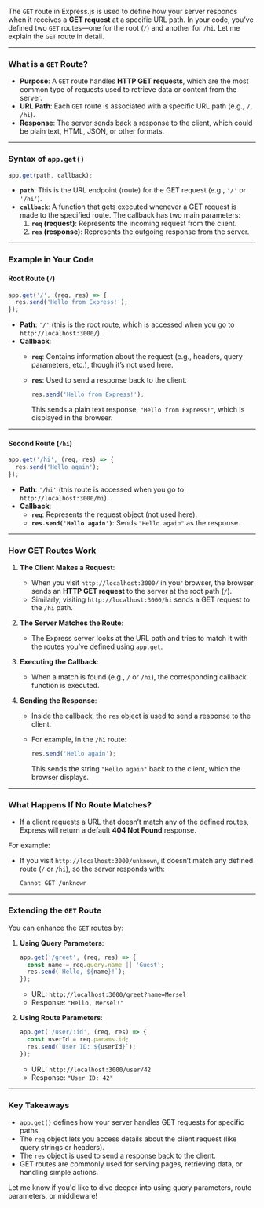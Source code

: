 The `GET` route in Express.js is used to define how your server responds when it receives a **GET request** at a specific URL path. In your code, you’ve defined two `GET` routes—one for the root (`/`) and another for `/hi`. Let me explain the `GET` route in detail.

---

### **What is a `GET` Route?**

- **Purpose**: A `GET` route handles **HTTP GET requests**, which are the most common type of requests used to retrieve data or content from the server.
- **URL Path**: Each `GET` route is associated with a specific URL path (e.g., `/`, `/hi`).
- **Response**: The server sends back a response to the client, which could be plain text, HTML, JSON, or other formats.

---

### **Syntax of `app.get()`**

```javascript
app.get(path, callback);
```

- **`path`**: This is the URL endpoint (route) for the GET request (e.g., `'/'` or `'/hi'`).
- **`callback`**: A function that gets executed whenever a GET request is made to the specified route. The callback has two main parameters:
    1. **`req` (request)**: Represents the incoming request from the client.
    2. **`res` (response)**: Represents the outgoing response from the server.

---

### **Example in Your Code**

#### **Root Route (`/`)**

```javascript
app.get('/', (req, res) => {
  res.send('Hello from Express!');
});
```

- **Path**: `'/'` (this is the root route, which is accessed when you go to `http://localhost:3000/`).
- **Callback**:
    - **`req`**: Contains information about the request (e.g., headers, query parameters, etc.), though it’s not used here.
    - **`res`**: Used to send a response back to the client.
        
        ```javascript
        res.send('Hello from Express!');
        ```
        
        This sends a plain text response, `"Hello from Express!"`, which is displayed in the browser.

---

#### **Second Route (`/hi`)**

```javascript
app.get('/hi', (req, res) => {
  res.send('Hello again');
});
```

- **Path**: `'/hi'` (this route is accessed when you go to `http://localhost:3000/hi`).
- **Callback**:
    - **`req`**: Represents the request object (not used here).
    - **`res.send('Hello again')`**: Sends `"Hello again"` as the response.

---

### **How GET Routes Work**

1. **The Client Makes a Request**:
    
    - When you visit `http://localhost:3000/` in your browser, the browser sends an **HTTP GET request** to the server at the root path (`/`).
    - Similarly, visiting `http://localhost:3000/hi` sends a GET request to the `/hi` path.
2. **The Server Matches the Route**:
    
    - The Express server looks at the URL path and tries to match it with the routes you’ve defined using `app.get`.
3. **Executing the Callback**:
    
    - When a match is found (e.g., `/` or `/hi`), the corresponding callback function is executed.
4. **Sending the Response**:
    
    - Inside the callback, the `res` object is used to send a response to the client.
    - For example, in the `/hi` route:
        
        ```javascript
        res.send('Hello again');
        ```
        
        This sends the string `"Hello again"` back to the client, which the browser displays.

---

### **What Happens If No Route Matches?**

- If a client requests a URL that doesn’t match any of the defined routes, Express will return a default **404 Not Found** response.

For example:

- If you visit `http://localhost:3000/unknown`, it doesn’t match any defined route (`/` or `/hi`), so the server responds with:
    
    ```
    Cannot GET /unknown
    ```
    

---

### **Extending the `GET` Route**

You can enhance the `GET` routes by:

1. **Using Query Parameters**:
    
    ```javascript
    app.get('/greet', (req, res) => {
      const name = req.query.name || 'Guest';
      res.send(`Hello, ${name}!`);
    });
    ```
    
    - URL: `http://localhost:3000/greet?name=Mersel`
    - Response: `"Hello, Mersel!"`
2. **Using Route Parameters**:
    
    ```javascript
    app.get('/user/:id', (req, res) => {
      const userId = req.params.id;
      res.send(`User ID: ${userId}`);
    });
    ```
    
    - URL: `http://localhost:3000/user/42`
    - Response: `"User ID: 42"`

---

### **Key Takeaways**

- `app.get()` defines how your server handles GET requests for specific paths.
- The `req` object lets you access details about the client request (like query strings or headers).
- The `res` object is used to send a response back to the client.
- GET routes are commonly used for serving pages, retrieving data, or handling simple actions.

Let me know if you'd like to dive deeper into using query parameters, route parameters, or middleware!